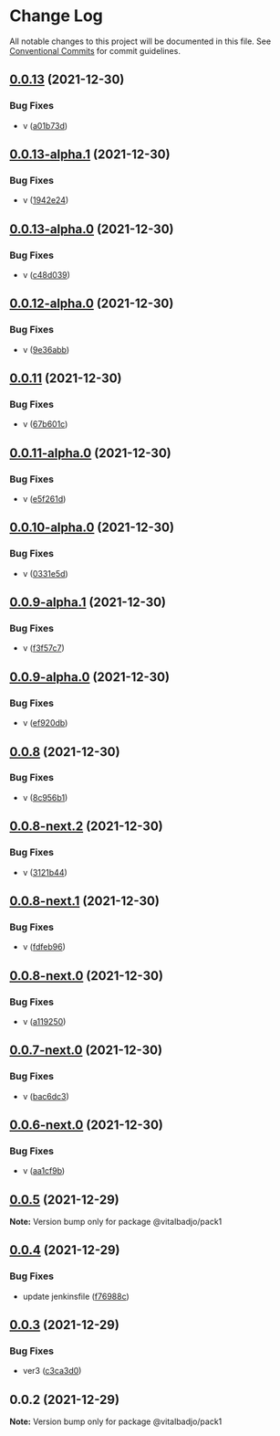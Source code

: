 # Change Log

All notable changes to this project will be documented in this file.
See [Conventional Commits](https://conventionalcommits.org) for commit guidelines.

## [0.0.13](https://github.com/vitalbadjo/test-multiverse/compare/v0.0.13-alpha.1...v0.0.13) (2021-12-30)


### Bug Fixes

* v ([a01b73d](https://github.com/vitalbadjo/test-multiverse/commit/a01b73d78c00aaf593ea1f39782e5e92908001cd))





## [0.0.13-alpha.1](https://github.com/vitalbadjo/test-multiverse/compare/v0.0.13-alpha.0...v0.0.13-alpha.1) (2021-12-30)


### Bug Fixes

* v ([1942e24](https://github.com/vitalbadjo/test-multiverse/commit/1942e24e543e715ad9bd3796fa37f865671e73e6))





## [0.0.13-alpha.0](https://github.com/vitalbadjo/test-multiverse/compare/v0.0.12-alpha.0...v0.0.13-alpha.0) (2021-12-30)


### Bug Fixes

* v ([c48d039](https://github.com/vitalbadjo/test-multiverse/commit/c48d0398609733550a32e4428a99b169ad4054d8))





## [0.0.12-alpha.0](https://github.com/vitalbadjo/test-multiverse/compare/v0.0.11...v0.0.12-alpha.0) (2021-12-30)


### Bug Fixes

* v ([9e36abb](https://github.com/vitalbadjo/test-multiverse/commit/9e36abb68f42d5931b4869642251a704d204c29f))





## [0.0.11](https://github.com/vitalbadjo/test-multiverse/compare/v0.0.11-alpha.0...v0.0.11) (2021-12-30)


### Bug Fixes

* v ([67b601c](https://github.com/vitalbadjo/test-multiverse/commit/67b601c043551e5980c1aca2fb925eeead662bba))





## [0.0.11-alpha.0](https://github.com/vitalbadjo/test-multiverse/compare/v0.0.10-alpha.0...v0.0.11-alpha.0) (2021-12-30)


### Bug Fixes

* v ([e5f261d](https://github.com/vitalbadjo/test-multiverse/commit/e5f261d1afb2c84c30684c526de925ae526acdf8))





## [0.0.10-alpha.0](https://github.com/vitalbadjo/test-multiverse/compare/v0.0.9-alpha.1...v0.0.10-alpha.0) (2021-12-30)


### Bug Fixes

* v ([0331e5d](https://github.com/vitalbadjo/test-multiverse/commit/0331e5dca025acf71d3cc417c11af89e5b0b18dd))





## [0.0.9-alpha.1](https://github.com/vitalbadjo/test-multiverse/compare/v0.0.9-alpha.0...v0.0.9-alpha.1) (2021-12-30)


### Bug Fixes

* v ([f3f57c7](https://github.com/vitalbadjo/test-multiverse/commit/f3f57c76336f890399798f95cc2ca4ee8614f7c6))





## [0.0.9-alpha.0](https://github.com/vitalbadjo/test-multiverse/compare/v0.0.8...v0.0.9-alpha.0) (2021-12-30)


### Bug Fixes

* v ([ef920db](https://github.com/vitalbadjo/test-multiverse/commit/ef920db9abbbaad730c9bccb910f4b454aceb176))





## [0.0.8](https://github.com/vitalbadjo/test-multiverse/compare/v0.0.8-next.2...v0.0.8) (2021-12-30)


### Bug Fixes

* v ([8c956b1](https://github.com/vitalbadjo/test-multiverse/commit/8c956b1dd56e670313fc78f4424078f4d215fc26))





## [0.0.8-next.2](https://github.com/vitalbadjo/test-multiverse/compare/v0.0.8-next.1...v0.0.8-next.2) (2021-12-30)


### Bug Fixes

* v ([3121b44](https://github.com/vitalbadjo/test-multiverse/commit/3121b44ed38abfef316eb964316125e5c29ce8e1))





## [0.0.8-next.1](https://github.com/vitalbadjo/test-multiverse/compare/v0.0.8-next.0...v0.0.8-next.1) (2021-12-30)


### Bug Fixes

* v ([fdfeb96](https://github.com/vitalbadjo/test-multiverse/commit/fdfeb9699342d339f2e5e6fd3f1d9f20c272ae52))





## [0.0.8-next.0](https://github.com/vitalbadjo/test-multiverse/compare/v0.0.7-next.0...v0.0.8-next.0) (2021-12-30)


### Bug Fixes

* v ([a119250](https://github.com/vitalbadjo/test-multiverse/commit/a1192501cd57972785a69d89ec30fdc5b614c121))





## [0.0.7-next.0](https://github.com/vitalbadjo/test-multiverse/compare/v0.0.6-next.0...v0.0.7-next.0) (2021-12-30)


### Bug Fixes

* v ([bac6dc3](https://github.com/vitalbadjo/test-multiverse/commit/bac6dc3856998643d4644f87e57313824e181056))





## [0.0.6-next.0](https://github.com/vitalbadjo/test-multiverse/compare/v0.0.5...v0.0.6-next.0) (2021-12-30)


### Bug Fixes

* v ([aa1cf9b](https://github.com/vitalbadjo/test-multiverse/commit/aa1cf9b3fc23cebde8750186be75c1f868554cd0))





## [0.0.5](https://github.com/vitalbadjo/test-multiverse/compare/v0.0.4...v0.0.5) (2021-12-29)

**Note:** Version bump only for package @vitalbadjo/pack1





## [0.0.4](https://github.com/vitalbadjo/test-multiverse/compare/v0.0.3...v0.0.4) (2021-12-29)


### Bug Fixes

* update jenkinsfile ([f76988c](https://github.com/vitalbadjo/test-multiverse/commit/f76988cded1809b36dbe1e29f2ce727cb1876ae1))





## [0.0.3](https://github.com/vitalbadjo/test-multiverse/compare/v0.0.2...v0.0.3) (2021-12-29)


### Bug Fixes

* ver3 ([c3ca3d0](https://github.com/vitalbadjo/test-multiverse/commit/c3ca3d04dbbad58ebc1ccf99a51dfcddd36fea72))





## 0.0.2 (2021-12-29)

**Note:** Version bump only for package @vitalbadjo/pack1
